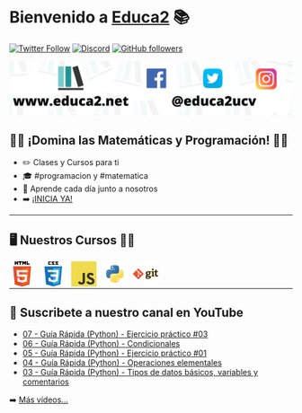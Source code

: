 # Bienvenido a [Educa2][website] 📚

[![Twitter Follow](https://img.shields.io/twitter/follow/educa2ucv?color=%23229395&label=Twitter&logo=twitter&logoColor=%23fff&style=for-the-badge)][twitter]
[![Discord](https://img.shields.io/discord/754135675523039322?color=%237acbcd&label=Discord&logo=Discord&logoColor=%23fff&style=for-the-badge)][discord]
[![GitHub followers](https://img.shields.io/github/followers/educa2ucv?color=%23229395&label=GitHub&logo=github&logoColor=%23fff&style=for-the-badge)][github]

[<img src="./Banner.png"/>][website]


## 👨‍🏫 ¡Domina las Matemáticas y Programación! 👩‍🏫

- ✏️ Clases y Cursos para ti
- 🎓 #programacion y #matematica
- 🧠 Aprende cada día junto a nosotros
- ➡️ [¡INICIA YA!][website] 


---

## 🖥️ Nuestros Cursos 👨‍💻

[<img align="left" alt="HTML5" style="margin-right: 10px;" width="45px" src="https://raw.githubusercontent.com/github/explore/80688e429a7d4ef2fca1e82350fe8e3517d3494d/topics/html/html.png" />][html]

[<img align="left" alt="CSS3" style="margin-right: 10px;" width="45px" src="https://raw.githubusercontent.com/github/explore/80688e429a7d4ef2fca1e82350fe8e3517d3494d/topics/css/css.png" />][css]

[<img align="left" alt="JavaScript" style="margin-right: 10px;" width="45px" src="https://raw.githubusercontent.com/github/explore/80688e429a7d4ef2fca1e82350fe8e3517d3494d/topics/javascript/javascript.png" />][js]

[<img align="left" alt="Python" style="margin-right: 10px;" width="45px" src="https://raw.githubusercontent.com/github/explore/80688e429a7d4ef2fca1e82350fe8e3517d3494d/topics/python/python.png" />][py]

[<img align="left" alt="Git" style="margin-right: 10px;" width="45px" src="https://raw.githubusercontent.com/github/explore/80688e429a7d4ef2fca1e82350fe8e3517d3494d/topics/git/git.png" />][git]

<br />
<br />

---

## 🎥 Suscribete a nuestro canal en YouTube 

<!-- YT:START -->
- [07 - Guía Rápida (Python) - Ejercicio práctico #03](https://www.youtube.com/watch?v=Q85ZZx64pIw)
- [06 - Guía Rápida (Python) - Condicionales](https://www.youtube.com/watch?v=EsOI7mwX_CE)
- [05 - Guía Rápida (Python) - Ejercicio práctico #01](https://www.youtube.com/watch?v=_xd1i7OvisQ)
- [04 - Guía Rápida (Python) - Operaciones elementales](https://www.youtube.com/watch?v=lMq65nJUsmU)
- [03 - Guía Rápida (Python) - Tipos de datos básicos, variables y comentarios](https://www.youtube.com/watch?v=Ag_etD8ms_o)
<!-- YT:END -->

➡️ [Más vídeos...][yt]

<!-- Enlaces -->
[website]: https://educa2.net/
[twitter]: https://twitter.com/educa2ucv/
[discord]: https://discord.gg/Xn4RnfkjcZ
[github]: https://github.com/educa2ucv
[css]: https://educa2.net/cursos/curso-css/
[html]: https://educa2.net/cursos/curso-html/
[js]: https://educa2.net/cursos/curso-javascript/
[py]: https://educa2.net/cursos/curso-python/
[git]: https://educa2.net/cursos/curso-git/
[yt]: https://www.youtube.com/channel/UCTiZtMscfymnQ7tWx2dE8Dg?sub_confirmation=1
